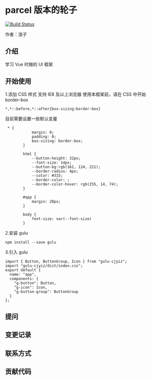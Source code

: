 # parcel 版本的轮子

[![Build Status](https://travis-ci.org/cjyiz/wheel1.svg?branch=master)](https://travis-ci.org/cjyiz/wheel1)

作者：浪子

## 介绍

学习 Vue 时做的 UI 框架

## 开始使用

1.添加 CSS 样式
支持 IE8 及以上浏览器
使用本框架前，请在 CSS 中开始 border-box

```
*,*::before,*::after{box-sizing:border-box}
```

目前需要设置一些默认变量

```
 * {
            margin: 0;
            padding: 0;
            box-sizing: border-box;
        }

        html {
            --button-height: 32px;
            --font-size: 14px;
            --button-bg:rgb(161, 124, 221);
            --border-radius: 4px;
            --color: #333;
            --border-color: ;
            --border-color-hover: rgb(255, 14, 74);
        }

        #app {
            margin: 20px;
        }

        body {
            font-size: var(--font-size)
        }
```
2.安装 gulu 
```
npm install --save gulu
```
3.引入 gulu
```
import { Button, ButtonGroup, Icon } from "gulu-cjyiz";
import "gulu-cjyiz/dist/index.css";
export default {
  name: "app",
  components: {
    "g-button": Button,
    "g-icon": Icon,
    "g-button-group": ButtonGroup
  }
};
```
## 提问

## 变更记录

## 联系方式

## 贡献代码

